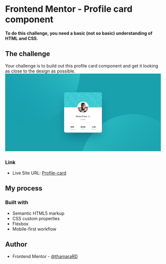# Frontend Mentor - Profile card component
**To do this challenge, you need a basic (not so basic) understanding of HTML and CSS.**
## The challenge

Your challenge is to build out this profile card component and get it looking as close to the design as possible.
![desktop-design](images/desktop-design.jpg)
### Link
- Live Site URL: [Profile-card](https://thamarard.github.io/profile-card/)
## My process
### Built with
- Semantic HTML5 markup
- CSS custom properties
- Flexbox
- Mobile-first workflow
## Author
-  Frontend Mentor - [@thamaraRD](https://www.frontendmentor.io/profile/thamaraRD)